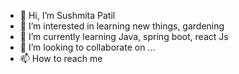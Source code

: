 - 👋 Hi, I’m Sushmita Patil
- 👀 I’m interested in learning new things, gardening
- 🌱 I’m currently learning Java, spring boot, react Js
- 💞️ I’m looking to collaborate on ...
- 📫 How to reach me 

<!---
sushmitapatil87/sushmitapatil87 is a ✨ special ✨ repository because its `README.md` (this file) appears on your GitHub profile.
You can click the Preview link to take a look at your changes.
--->
